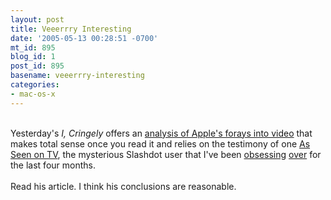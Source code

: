 ```yaml
---
layout: post
title: Veeerrry Interesting
date: '2005-05-13 00:28:51 -0700'
mt_id: 895
blog_id: 1
post_id: 895
basename: veeerrry-interesting
categories:
- mac-os-x
---
```

<br />Yesterday's <cite>I, Cringely</cite> offers an <a href="http://www.pbs.org/cringely/pulpit/pulpit20050512.html">analysis of Apple's forays into video</a> that makes total sense once you read it and relies on the testimony of one <a href="http://slashdot.org/~As%20Seen%20on%20TV">As Seen on TV</a>, the mysterious Slashdot user that I've been <a href="/blogs/bblog/archives/apple-employee-on-spotlig.cfm">obsessing</a> <a href="/blogs/bblog/archives/no-video-ipod.cfm">over</a> for the last four months.<br /><br />Read his article. I think his conclusions are reasonable.<br /><br /><br />
